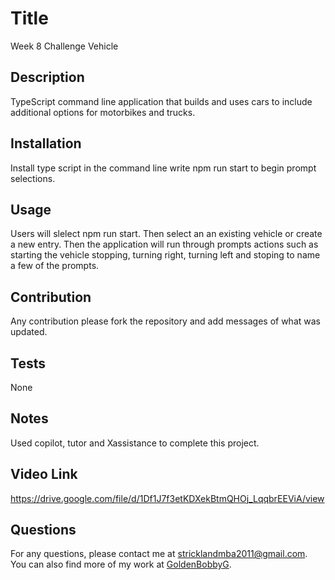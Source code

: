 
# Title
Week 8 Challenge Vehicle 

## Description
TypeScript command line application that builds and uses cars to include additional options for motorbikes and trucks.

## Installation
Install type script in the command line write npm run start to begin prompt selections.

## Usage
Users will slelect npm run start. Then select an an existing vehicle or create a new  entry. Then the application will run through prompts actions such as starting the vehicle stopping, turning right, turning left and stoping to name a few of the prompts.

## Contribution
Any contribution please fork the repository and add messages of what was updated. 

## Tests
None

## Notes 
Used copilot, tutor and Xassistance to complete this project. 

## Video Link 
https://drive.google.com/file/d/1Df1J7f3etKDXekBtmQHOj_LqqbrEEViA/view

## Questions
For any questions, please contact me at [stricklandmba2011@gmail.com](mailto:stricklandmba2011@gmail.com).
You can also find more of my work at [GoldenBobbyG](https://github.com/GoldenBobbyG).

